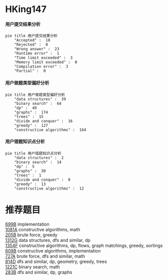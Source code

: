 # HKing147

<!-- tabs:start -->



#### **用户提交结果分析**

```mermaid
pie title 用户提交结果分析
    "Accepted" :  18
    "Rejected" :  0
    "Wrong answer" :  23
    "Runtime error" :  1
    "Time limit exceeded" :  3
    "Memory limit exceeded" :  0
    "Compilation error" :  3
    "Partial" :  0
```

#### **用户做题类型偏好分析**

```mermaid
pie title 用户做题类型偏好分析
    "data structures" :  39
    "binary search" :  64
    "dp" :  49
    "graphs" :  174
    "trees" :  15
    "divide and conquer" :  16
    "greedy" :  127
    "constructive algorithms" :  164
```
#### **用户错题知识点分析**

```mermaid
pie title 用户错题知识点分析
    "data structures" :  2
    "binary search" :  14
    "dp" :  5
    "graphs" :  30
    "trees" :  1
    "divide and conquer" :  0
    "greedy" :  13
    "constructive algorithms" :  12
```



<!-- tabs:end -->
# 推荐题目
[699B](https://codeforces.com/contest/699/problem/B)		implementation		  
[1081A](https://codeforces.com/contest/1081/problem/A)		constructive algorithms,
                        math		  
[205B](https://codeforces.com/contest/205/problem/B)		brute force,
                        greedy		  
[1312G](https://codeforces.com/contest/1312/problem/G)		data structures,
                        dfs and similar,
                        dp		  
[1354F](https://codeforces.com/contest/1354/problem/F)		constructive algorithms,
                        dp,
                        flows,
                        graph matchings,
                        greedy,
                        sortings		  
[609B](https://codeforces.com/contest/609/problem/B)		constructive algorithms,
                        implementation		  
[727A](https://codeforces.com/contest/727/problem/A)		brute force,
                        dfs and similar,
                        math		  
[814D](https://codeforces.com/contest/814/problem/D)		dfs and similar,
                        dp,
                        geometry,
                        greedy,
                        trees		  
[1221C](https://codeforces.com/contest/1221/problem/C)		binary search,
                        math		  
[283B](https://codeforces.com/contest/283/problem/B)		dfs and similar,
                        dp,
                        graphs		  
